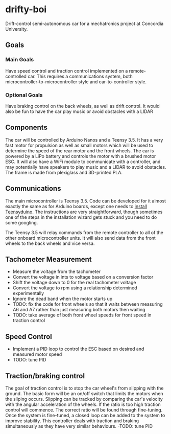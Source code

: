 # drifty-boi
Drift-control semi-autonomous car for a mechatronics project at Concordia University.

## Goals
### Main Goals
Have speed control and traction control implemented on a remote-controlled car. This requires a communications system, both microcontroller-to-microcontroller style and car-to-controller style.

### Optional Goals
Have braking control on the back wheels, as well as drift control. It would also be fun to have the car play music or avoid obstacles with a LIDAR

## Components
The car will be controlled by Arduino Nanos and a Teensy 3.5. It has a very fast motor for propulsion as well as small motors which will be used to determine the speed of the rear motor and the front wheels. The car is powered by a LiPo battery and controls the motor with a brushed motor ESC. It will also have a WiFi module to communicate with a controller, and may potentially have speakers to play music and a LIDAR to avoid obstacles. The frame is made from plexiglass and 3D-printed PLA.

## Communications

The main microcontroller is Teensy 3.5. Code can be developed for it almost exactly the same as for Arduino boards, except one needs to [install Teensyduino](https://www.pjrc.com/teensy/td_download.html). The instructions are very straightforward, though sometimes one of the steps in the installation wizard gets stuck and you need to do some googling.

The Teensy 3.5 will relay commands from the remote controller to all of the other onboard microcontroller units. It will also send data from the front wheels to the back wheels and vice versa.

## Tachometer Measurement
- Measure the voltage from the tachometer
- Convert the voltage in ints to voltage based on a conversion factor
- Shift the voltage down to 0 for the real tachometer voltage
- Convert the voltage to rpm using a relationship determined experimentally
- Ignore the dead band when the motor starts up
- TODO: fix the code for front wheels so that it waits between measuring A6 and A7 rather than just measuring both motors then waiting
- TODO: take average of both front wheel speeds for front speed in traction control

## Speed Control
- Implement a PID loop to control the ESC based on desired and measured motor speed
- TODO: tune PID

## Traction/braking control

The goal of traction control is to stop the car wheel's from slipping with the ground. The basic form will be an on/off switch that limits the motors when the sliping occurs. Slipping can be tracked by comparing the car's velocity with the angular acceleration of the wheels. If the ratio is too high traction control will commence. The correct ratio will be found through fine-tuning.
Once the system is fine-tuned, a closed loop can be added to the system to improve stability.
This controller deals with traction and braking simultaneously as they have very similar behaviours.
-TODO: tune PID